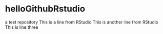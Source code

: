 # helloGithubRstudio
a test repository
This is a line from RStudio
This is another line from RStudio
This is line three